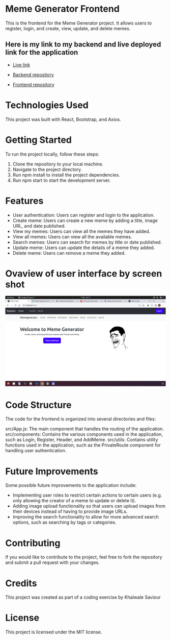 # Meme Generator Frontend
This is the frontend for the Meme Generator project. It allows users to register, login, and create, view, update, and delete memes.

## Here is my link to my backend and live deployed link for the application
 - [Live link](https://meme-generator-shipwoli.vercel.app)
 
 - [Backend repository](https://github.com/Shipwoli/Memes-generator-backend)

 - [Frontend repository](https://github.com/Shipwoli/meme-generator)


# Technologies Used
This project was built with React, Bootstrap, and Axios.

# Getting Started
To run the project locally, follow these steps:

1. Clone the repository to your local machine.
2. Navigate to the project directory.
3. Run npm install to install the project dependencies.
4. Run npm start to start the development server.

# Features
- User authentication: Users can register and login to the application.
- Create meme: Users can create a new meme by adding a title, image URL, and date published.
- View my memes: Users can view all the memes they have added.
- View all memes: Users can view all the available memes.
- Search memes: Users can search for memes by title or date published.
- Update meme: Users can update the details of a meme they added.
- Delete meme: Users can remove a meme they added.

# Ovaview of user interface by screen shot
<img src ="a.png">

# Code Structure
The code for the frontend is organized into several directories and files:

src/App.js: The main component that handles the routing of the application.
src/components: Contains the various components used in the application, such as Login, Register, Header, and AddMeme.
src/utils: Contains utility functions used in the application, such as the PrivateRoute component for handling user authentication.

# Future Improvements
Some possible future improvements to the application include:

* Implementing user roles to restrict certain actions to certain users (e.g. only allowing the creator of a meme to update or delete it).
* Adding image upload functionality so that users can upload images from their devices instead of having to provide image URLs.
* Improving the search functionality to allow for more advanced search options, such as searching by tags or categories.

# Contributing
If you would like to contribute to the project, feel free to fork the repository and submit a pull request with your changes.

# Credits
This project was created as part of a coding exercise by Khalwale Saviour

# License
This project is licensed under the MIT license.
